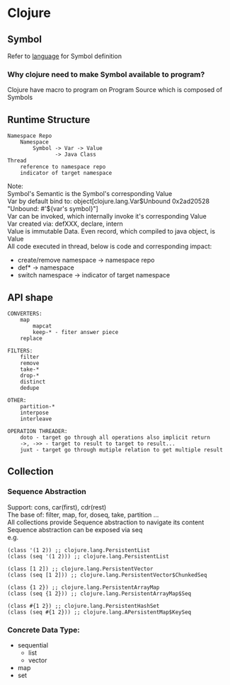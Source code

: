 # Clojure

## Symbol
Refer to [language](language.md) for Symbol definition
        
### Why clojure need to make Symbol available to program?
Clojure have macro to program on Program Source which is composed of Symbols

## Runtime Structure
    Namespace Repo
        Namespace
            Symbol -> Var -> Value
                   -> Java Class
    Thread
        reference to namespace repo
        indicator of target namespace

Note:  
Symbol's Semantic is the Symbol's corresponding Value  
Var by default bind to: object[clojure.lang.Var$Unbound 0x2ad20528 "Unbound: #'${var's symbol}"]  
Var can be invoked, which internally invoke it's corresponding Value  
Var created via: defXXX, declare, intern  
Value is immutable Data. Even record, which compiled to java object, is Value  
All code executed in thread, below is code and corresponding impact:

* create/remove namespace -> namespace repo
* def* -> namespace
* switch namespace -> indicator of target namespace

## API shape
    CONVERTERS:
        map
            mapcat
            keep-* - fiter answer piece
        replace

    FILTERS:
        filter
        remove
        take-*
        drop-*
        distinct
        dedupe

    OTHER:
        partition-*
        interpose
        interleave
        
    OPERATION THREADER:
        doto - target go through all operations also implicit return
        ->, ->> - target to result to target to result...
        juxt - target go through mutiple relation to get multiple result
        
        
## Collection

### Sequence Abstraction
Support: cons, car(first), cdr(rest)  
The base of: filter, map, for, doseq, take, partition …  
All collections provide Sequence abstraction to navigate its content  
Sequence abstraction can be exposed via seq  
e.g.  

    (class '(1 2)) ;; clojure.lang.PersistentList
    (class (seq '(1 2))) ;; clojure.lang.PersistentList
    
    (class [1 2]) ;; clojure.lang.PersistentVector
    (class (seq [1 2])) ;; clojure.lang.PersistentVector$ChunkedSeq
    
    (class {1 2}) ;; clojure.lang.PersistentArrayMap
    (class (seq {1 2})) ;; clojure.lang.PersistentArrayMap$Seq

    (class #{1 2}) ;; clojure.lang.PersistentHashSet
    (class (seq #{1 2})) ;; clojure.lang.APersistentMap$KeySeq

### Concrete Data Type:
* sequential
  * list
  * vector
* map
* set
